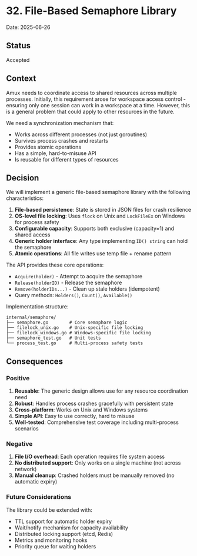# 32. File-Based Semaphore Library

Date: 2025-06-26

## Status

Accepted

## Context

Amux needs to coordinate access to shared resources across multiple processes. Initially, this requirement arose for workspace access control - ensuring only one session can work in a workspace at a time. However, this is a general problem that could apply to other resources in the future.

We need a synchronization mechanism that:

- Works across different processes (not just goroutines)
- Survives process crashes and restarts
- Provides atomic operations
- Has a simple, hard-to-misuse API
- Is reusable for different types of resources

## Decision

We will implement a generic file-based semaphore library with the following characteristics:

1. **File-based persistence**: State is stored in JSON files for crash resilience
2. **OS-level file locking**: Uses `flock` on Unix and `LockFileEx` on Windows for process safety
3. **Configurable capacity**: Supports both exclusive (capacity=1) and shared access
4. **Generic holder interface**: Any type implementing `ID() string` can hold the semaphore
5. **Atomic operations**: All file writes use temp file + rename pattern

The API provides these core operations:

- `Acquire(holder)` - Attempt to acquire the semaphore
- `Release(holderID)` - Release the semaphore
- `Remove(holderIDs...)` - Clean up stale holders (idempotent)
- Query methods: `Holders()`, `Count()`, `Available()`

Implementation structure:

```text
internal/semaphore/
├── semaphore.go        # Core semaphore logic
├── filelock_unix.go    # Unix-specific file locking
├── filelock_windows.go # Windows-specific file locking
├── semaphore_test.go   # Unit tests
└── process_test.go     # Multi-process safety tests
```

## Consequences

### Positive

1. **Reusable**: The generic design allows use for any resource coordination need
2. **Robust**: Handles process crashes gracefully with persistent state
3. **Cross-platform**: Works on Unix and Windows systems
4. **Simple API**: Easy to use correctly, hard to misuse
5. **Well-tested**: Comprehensive test coverage including multi-process scenarios

### Negative

1. **File I/O overhead**: Each operation requires file system access
2. **No distributed support**: Only works on a single machine (not across network)
3. **Manual cleanup**: Crashed holders must be manually removed (no automatic expiry)

### Future Considerations

The library could be extended with:

- TTL support for automatic holder expiry
- Wait/notify mechanism for capacity availability
- Distributed locking support (etcd, Redis)
- Metrics and monitoring hooks
- Priority queue for waiting holders
